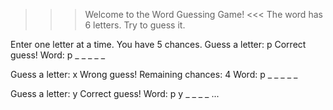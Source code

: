 >>> Welcome to the Word Guessing Game! <<<
The word has 6 letters. Try to guess it.
>>> 
Enter one letter at a time. You have 5 chances.
Guess a letter: p
Correct guess!
Word: p _ _ _ _ _

Guess a letter: x
Wrong guess! Remaining chances: 4
Word: p _ _ _ _ _

Guess a letter: y
Correct guess!
Word: p y _ _ _ _
...
